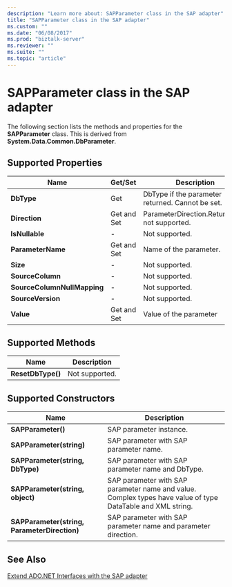 ```yaml
---
description: "Learn more about: SAPParameter class in the SAP adapter"
title: "SAPParameter class in the SAP adapter"
ms.custom: ""
ms.date: "06/08/2017"
ms.prod: "biztalk-server"
ms.reviewer: ""
ms.suite: ""
ms.topic: "article"
---
```

# SAPParameter class in the SAP adapter
The following section lists the methods and properties for the **SAPParameter** class. This is derived from **System.Data.Common.DbParameter**.  
  
## Supported Properties  
  
|Name|Get/Set|Description|  
|----------|--------------|-----------------|  
|**DbType**|Get|DbType if the parameter returned. Cannot be set.|  
|**Direction**|Get and Set|ParameterDirection.ReturnValue not supported.|  
|**IsNullable**|-|Not supported.|  
|**ParameterName**|Get and Set|Name of the parameter.|  
|**Size**|-|Not supported.|  
|**SourceColumn**|-|Not supported.|  
|**SourceColumnNullMapping**|-|Not supported.|  
|**SourceVersion**|-|Not supported.|  
|**Value**|Get and Set|Value of the parameter|  
  
## Supported Methods  
  
|Name|Description|  
|----------|-----------------|  
|**ResetDbType()**|Not supported.|  
  
## Supported Constructors  
  
|Name|Description|  
|----------|-----------------|  
|**SAPParameter()**|SAP parameter instance.|  
|**SAPParameter(string)**|SAP parameter with SAP parameter name.|  
|**SAPParameter(string, DbType)**|SAP parameter with SAP parameter name and DbType.|  
|**SAPParameter(string, object)**|SAP parameter with SAP parameter name and value. Complex types have value of type DataTable and XML string.|  
|**SAPParameter(string, ParameterDirection)**|SAP parameter with SAP parameter name and parameter direction.|  
  
## See Also  
 [Extend ADO.NET Interfaces with the SAP adapter](../../adapters-and-accelerators/adapter-sap/extend-ado-net-interfaces-with-the-sap-adapter.md)
